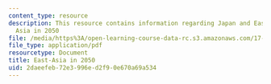 ```yaml
---
content_type: resource
description: This resource contains information regarding Japan and East Asian Security:East
  Asia in 2050
file: /media/https%3A/open-learning-course-data-rc.s3.amazonaws.com/17-486-japan-and-east-asian-security-fall-2016/2daeefeb72e3996ed2f90e670a69a534_MIT17_486F16_EastAsia2050.pdf
file_type: application/pdf
resourcetype: Document
title: East-Asia in 2050
uid: 2daeefeb-72e3-996e-d2f9-0e670a69a534
---
```

